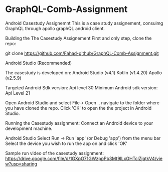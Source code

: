 # GraphQL-Comb-Assignment

  
Android Casestudy Assignemnt
This is a case study assignement, consuimg GraphQL through apollo graphQL android client.

Building the The Casestudy Assignement
First and only step, clone the repo:

git clone https://github.com/Fahad-github/GraphQL-Comb-Assignment.git

Android Studio (Recommended)

The casestudy is developed on:
Android Studio (v4.1)
Kotlin (v1.4.20)
Apollo (v2.5.9)

Targeted Android Sdk version: Api level 30
Minimum Android sdk version: Api Level 21

Open Android Studio and select File-> Open .. navigate to the folder where you have cloned the repo.
Click 'OK' to open the the project in Android Studio.

Running the Casestudy assignment:
Connect an Android device to your development machine.

Android Studio
Select Run -> Run 'app' (or Debug 'app') from the menu bar
Select the device you wish to run the app on and click 'OK'


Sample run video of the casestudy assignment:
https://drive.google.com/file/d/1GXpO71GWzppPb3Mt9lLxGHTclZjqtkV4/view?usp=sharing
